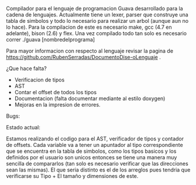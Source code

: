 Compilador para el lenguaje de programacion Guava desarrollado para la cadena de lenguajes.
Actualmente tiene un lexer, parser que construye una tabla de simbolos y todo lo necesario para realizar un arbol (aunque aun no lo hace).
Para la compilacion de este es necesario make, gcc (4.7 en adelante), bison (2.6) y flex. Una vez compilado todo tan solo es necesario correr ./guava [nombredelprograma]


Para mayor informacion con respecto al
lenguaje revisar la pagina de https://github.com/RubenSerradas/DocumentoDise-oLenguaje .

¿Que hace falta?

* Verificacion de tipos
* AST
* Contar el offset de todos los tipos
* Documentacion (falta documentar mediante al estilo doxygen)
* Mejoras en la impresion de errores.

Bugs:


Estado actual:

Estamos realizando el codigo para el AST, verificador de tipos y contador de offsets.
Cada variable va a tener un apuntador al tipo correspondiente que se encuentra en la tabla de simbolos,
como los tipos basicos y los definidos por el usuario son unicos entonces se tiene una manera muy sencilla
de compararlos (tan solo es necesario verificar que las direcciones sean las mismas). El que seria distinto es el
de los arreglos pues tendria que verificarse su Tipo + El tamaño y dimensiones de este.


